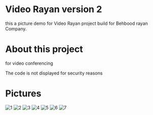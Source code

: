 # Video Rayan version 2

 this a picture demo for Video Rayan project build for Behbood rayan Company.

# About this project
  for video conferencing
  
  The code is not displayed for security reasons

# Pictures
![1](https://user-images.githubusercontent.com/95680946/173540437-8a5b6a07-cc06-42b0-b666-0979a4ba6d7e.jpg)
![2](https://user-images.githubusercontent.com/95680946/173540452-8d9f2f80-65db-4d43-8834-0406ad959ad9.jpg)
![3](https://user-images.githubusercontent.com/95680946/173540455-0a5aec5e-71b6-46fb-b4d2-18378da84b6c.jpg)
![4](https://user-images.githubusercontent.com/95680946/173540459-211c9196-756f-4236-90b0-65277058a6fe.jpg)
![5](https://user-images.githubusercontent.com/95680946/173540462-cdb7e9ca-1bb9-4a11-be2d-63caf8f16d4e.jpg)
![6](https://user-images.githubusercontent.com/95680946/173540464-82043753-7a62-42d5-9722-eef9b7e3482f.jpg)
![7](https://user-images.githubusercontent.com/95680946/173540470-69c9ee06-17cf-4127-942a-a8384596c70d.jpg)

